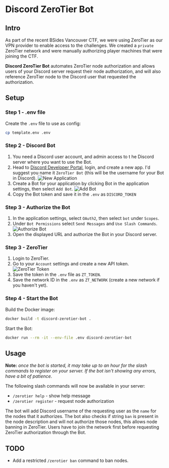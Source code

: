 # Discord ZeroTier Bot

## Intro

As part of the recent BSides Vancouver CTF, we were using ZeroTier as our VPN provider to enable access to the challenges.
We created a `private` ZeroTier network and were manually authorizing player machines that were joining the CTF.

**Discord ZeroTier Bot** automates ZeroTier node authorization and allows users of your Discord server request their node authorization, and will also reference ZeroTier node to the Discord user that requested the authorization.

## Setup

### Step 1 - .env file

Create the `.env` file to use as config:

```bash
cp template.env .env
````

### Step 2 - Discord Bot

1. You need a Discord user account, and admin access to t he Discord server where you want to use the Bot.
1. Head to [Discord Developer Portal](http://discordapp.com/developers/applications), login, and create a new app. I'd suggest you name it `ZeroTier Bot` (this will be the username for your Bot in Discord).
![New Application](images/new_app.png)
1. Create a Bot for your application by clicking Bot in the application settings, then select `Add Bot`.
![Add Bot](images/add_bot.png)
1. Copy the Bot token and save it in the `.env` as `DISCORD_TOKEN`

### Step 3 - Authorize the Bot

1. In the application settings, select `OAuth2`, then select `bot` under `Scopes`.
1. Under `Bot Permissions` select `Send Messages` and `Use Slash Commands`.
![Authorize Bot](images/authorize_bot.png)
1. Open the displayed URL and authorize the Bot in your Discord server.

### Step 3 - ZeroTier

1. Login to ZeroTier.
1. Go to your `Account` settings and create a new API token.
![ZeroTier Token](images/zerotier_token.png)
1. Save the token in the `.env` file as `ZT_TOKEN`.
1. Save the network ID in the `.env` as `ZT_NETWORK` (create a new network if you haven't yet).

### Step 4 - Start the Bot

Build the Docker image:

```bash
docker build -t discord-zerotier-bot .
```

Start the Bot:

```bash
docker run --rm -it --env-file .env discord-zerotier-bot
```

## Usage

**Note:** *once the bot is started, it may take up to an hour for the slash commands to register on your server.
If the bot isn't showing any errors, have a bit of patience.*

The following slash commands will now be available in your server:

* `/zerotier help` - show help message
* `/zerotier register` - request node authorization

The bot will add Discord username of the requesting user as the `name` for the nodes that it authorizes. The bot also checks if string `ban` is present in the node description and will not authorize those nodes, this allows node banning in ZeroTier. Users have to join the network first before requesting ZeroTier authorization through the Bot.

## TODO

* Add a restricted `/zerotier ban` command to ban nodes.